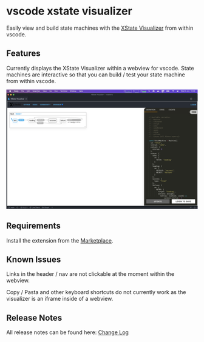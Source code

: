 # vscode xstate visualizer

Easily view and build state machines with the [XState Visualizer](https://xstate.js.org/viz/ "XState Viz") from within vscode.

## Features

Currently displays the XState Visualizer within a webview for vscode. State machines are interactive so that you can build / test your state machine from within vscode.

![XState Visualizer](https://github.com/damiensedgwick/vscode-xstate-visualizer/blob/main/images/xstate-viz.png?raw=true "Xstate Visualizer")

## Requirements

Install the extension from the [Marketplace](https://marketplace.visualstudio.com/items?itemName=dksedgwick.xstateviz).

## Known Issues

Links in the header / nav are not clickable at the moment within the webview.

Copy / Pasta and other keyboard shortcuts do not currently work as the visualizer is an iframe inside of a webview.

## Release Notes

All release notes can be found here: [Change Log](https://github.com/damiensedgwick/vscode-xstate-visualizer/blob/main/CHANGELOG.md)
